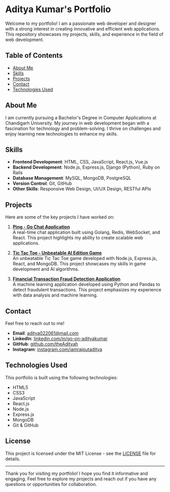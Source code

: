 # Aditya Kumar's Portfolio

Welcome to my portfolio! I am a passionate web developer and designer with a strong interest in creating innovative and efficient web applications. This repository showcases my projects, skills, and experience in the field of web development.

## Table of Contents

- [About Me](#about-me)
- [Skills](#skills)
- [Projects](#projects)
- [Contact](#contact)
- [Technologies Used](#technologies-used)

## About Me

I am currently pursuing a Bachelor's Degree in Computer Applications at Chandigarh University. My journey in web development began with a fascination for technology and problem-solving. I thrive on challenges and enjoy learning new technologies to enhance my skills.

## Skills

- **Frontend Development**: HTML, CSS, JavaScript, React.js, Vue.js
- **Backend Development**: Node.js, Express.js, Django (Python), Ruby on Rails
- **Database Management**: MySQL, MongoDB, PostgreSQL
- **Version Control**: Git, GitHub
- **Other Skills**: Responsive Web Design, UI/UX Design, RESTful APIs

## Projects

Here are some of the key projects I have worked on:

1. **[Ping - Go Chat Application](https://github.com/theAdityah/ping-go-chat)**  
   A real-time chat application built using Golang, Redis, WebSocket, and React. This project highlights my ability to create scalable web applications.

2. **[Tic Tac Toe - Unbeatable AI Edition Game](https://github.com/theAdityah/tic-tac-toe-ai)**  
   An unbeatable Tic Tac Toe game developed with Node.js, Express.js, React, and MongoDB. This project showcases my skills in game development and AI algorithms.

3. **[Financial Transaction Fraud Detection Application](https://github.com/theAdityah/fraud-detection-app)**  
   A machine learning application developed using Python and Pandas to detect fraudulent transactions. This project emphasizes my experience with data analysis and machine learning.

## Contact

Feel free to reach out to me!

- **Email**: [aditya022061@mail.com](mailto:aditya022061@mail.com)
- **LinkedIn**: [linkedin.com/in/go-on-adityakumar](http://www.linkedin.com/in/go-on-adityakumar)
- **GitHub**: [github.com/theAdityah](https://github.com/theAdityah)
- **Instagram**: [instagram.com/iamrajputaditya](https://www.instagram.com/iamrajputaditya/)

## Technologies Used

This portfolio is built using the following technologies:

- HTML5
- CSS3
- JavaScript
- React.js
- Node.js
- Express.js
- MongoDB
- Git & GitHub

## License

This project is licensed under the MIT License - see the [LICENSE](LICENSE) file for details.

---

Thank you for visiting my portfolio! I hope you find it informative and engaging. Feel free to explore my projects and reach out if you have any questions or opportunities for collaboration.

